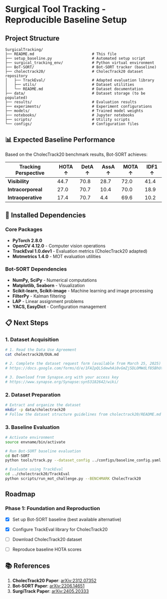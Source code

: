 # Surgical Tool Tracking - Reproducible Baseline Setup
## Project Structure

```
SurgicalTracking/
├── README.md                          # This file
├── setup_baseline.py                  # Automated setup script
├── surgical_tracking_env/             # Python virtual environment
├── BoT-SORT/                          # Bot-SORT tracker (baseline)
├── cholectrack20/                     # CholecTrack20 dataset repository
│   ├── TrackEval/                     # Adapted evaluation library
│   ├── utils/                         # Dataset utilities
│   └── README.md                      # Dataset documentation
├── data/                              # Dataset storage (to be populated)
├── results/                           # Evaluation results
├── experiments/                       # Experiment configurations
├── models/                            # Trained model weights
├── notebooks/                         # Jupyter notebooks
├── scripts/                           # Utility scripts
└── configs/                           # Configuration files
```

## 📊 Expected Baseline Performance

Based on the CholecTrack20 benchmark results, Bot-SORT achieves:

| Tracking Perspective | HOTA ↑ | DetA ↑ | AssA ↑ | MOTA ↑ | IDF1 ↑ |
|---------------------|--------|--------|--------|--------|--------|
| **Visibility**      | 44.7   | 70.8   | 28.7   | 72.0   | 41.4   |
| **Intracorporeal**   | 27.0   | 70.7   | 10.4   | 70.0   | 18.9   |
| **Intraoperative**   | 17.4   | 70.7   | 4.4    | 69.6   | 10.2   |

## 🔧 Installed Dependencies

### Core Packages
- **PyTorch 2.8.0**
- **OpenCV 4.12.0** - Computer vision operations
- **TrackEval 1.0.dev1** - Evaluation metrics (CholecTrack20 adapted)
- **Motmetrics 1.4.0** - MOT evaluation utilities

### Bot-SORT Dependencies
- **NumPy, SciPy** - Numerical computations
- **Matplotlib, Seaborn** - Visualization
- **Scikit-learn, Scikit-image** - Machine learning and image processing
- **FilterPy** - Kalman filtering
- **LAP** - Linear assignment problems
- **YACS, EasyDict** - Configuration management


## 📋 Next Steps

### 1. Dataset Acquisition
```bash
# 1. Read the Data Use Agreement
cat cholectrack20/DUA.md

# 2. Complete the dataset request form (available from March 25, 2025)
# https://docs.google.com/forms/d/e/1FAIpQLSdewhAi0vGmZj5DLOMWdLf85BhUtTedS28YzvHS58ViwuEX5w/viewform

# 3. Download from Synapse.org with your access key
# https://www.synapse.org/Synapse:syn53182642/wiki/
```

### 2. Dataset Preparation
```bash
# Extract and organize the dataset
mkdir -p data/cholectrack20
# Follow the dataset structure guidelines from cholectrack20/README.md
```

### 3. Baseline Evaluation
```bash
# Activate environment
source envname/bin/activate

# Run Bot-SORT baseline evaluation
cd BoT-SORT
python tools/track.py --dataset_config ../configs/baseline_config.yaml

# Evaluate using TrackEval
cd ../cholectrack20/TrackEval
python scripts/run_mot_challenge.py --BENCHMARK CholecTrack20
```

## Roadmap

### Phase 1: Foundation and Reproduction 
- [x] Set up Bot-SORT baseline (best available alternative)
- [x] Configure TrackEval library for CholecTrack20
- [ ] Download CholecTrack20 dataset
- [ ] Reproduce baseline HOTA scores


## 📚 References

1. **CholecTrack20 Paper**: [arXiv:2312.07352](https://arxiv.org/abs/2312.07352)
2. **Bot-SORT Paper**: [arXiv:2206.14651](https://arxiv.org/abs/2206.14651)
3. **SurgiTrack Paper**: [arXiv:2405.20333](https://arxiv.org/abs/2405.20333)
